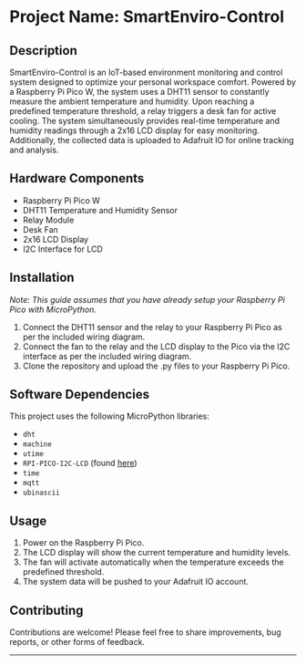 # Project Name: SmartEnviro-Control

## Description

SmartEnviro-Control is an IoT-based environment monitoring and control system designed to optimize your personal workspace comfort. Powered by a Raspberry Pi Pico W, the system uses a DHT11 sensor to constantly measure the ambient temperature and humidity. Upon reaching a predefined temperature threshold, a relay triggers a desk fan for active cooling. The system simultaneously provides real-time temperature and humidity readings through a 2x16 LCD display for easy monitoring. Additionally, the collected data is uploaded to Adafruit IO for online tracking and analysis.

## Hardware Components

- Raspberry Pi Pico W
- DHT11 Temperature and Humidity Sensor
- Relay Module
- Desk Fan
- 2x16 LCD Display
- I2C Interface for LCD

## Installation

*Note: This guide assumes that you have already setup your Raspberry Pi Pico with MicroPython.*

1. Connect the DHT11 sensor and the relay to your Raspberry Pi Pico as per the included wiring diagram.
2. Connect the fan to the relay and the LCD display to the Pico via the I2C interface as per the included wiring diagram.
3. Clone the repository and upload the .py files to your Raspberry Pi Pico.

## Software Dependencies

This project uses the following MicroPython libraries:

- `dht`
- `machine`
- `utime`
- `RPI-PICO-I2C-LCD` (found [here](https://github.com/T-622/RPI-PICO-I2C-LCD))
- `time`
- `mqtt`
- `ubinascii`

## Usage

1. Power on the Raspberry Pi Pico.
2. The LCD display will show the current temperature and humidity levels.
3. The fan will activate automatically when the temperature exceeds the predefined threshold.
4. The system data will be pushed to your Adafruit IO account.

## Contributing

Contributions are welcome! Please feel free to share improvements, bug reports, or other forms of feedback.

---